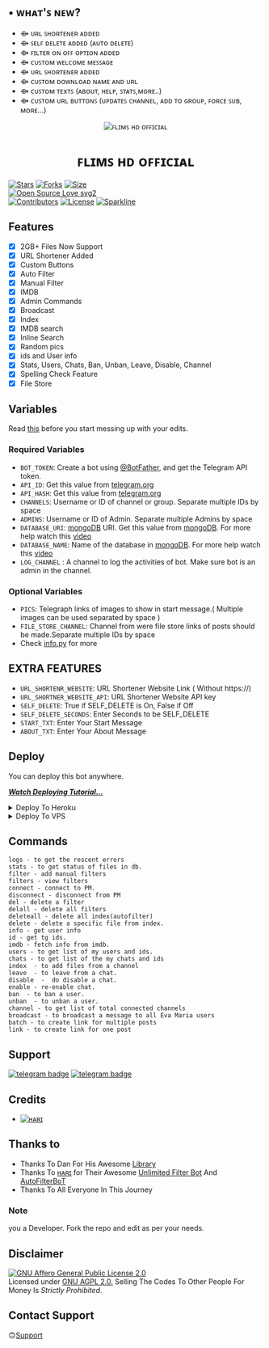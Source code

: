## • ᴡʜᴀᴛ'ꜱ ɴᴇᴡ?

- ⟴ ᴜʀʟ ꜱʜᴏʀᴛᴇɴᴇʀ ᴀᴅᴅᴇᴅ
- ⟴ ꜱᴇʟꜰ ᴅᴇʟᴇᴛᴇ ᴀᴅᴅᴇᴅ (ᴀᴜᴛᴏ ᴅᴇʟᴇᴛᴇ)
- ⟴ ꜰɪʟᴛᴇʀ ᴏɴ ᴏꜰꜰ ᴏᴘᴛɪᴏɴ ᴀᴅᴅᴇᴅ
- ⟴ ᴄᴜꜱᴛᴏᴍ ᴡᴇʟᴄᴏᴍᴇ ᴍᴇꜱꜱᴀɢᴇ
- ⟴ ᴜʀʟ ꜱʜᴏʀᴛᴇɴᴇʀ ᴀᴅᴅᴇᴅ
- ⟴ ᴄᴜꜱᴛᴏᴍ ᴅᴏᴡɴʟᴏᴀᴅ ɴᴀᴍᴇ ᴀɴᴅ ᴜʀʟ
- ⟴ ᴄᴜꜱᴛᴏᴍ ᴛᴇxᴛꜱ (ᴀʙᴏᴜᴛ, ʜᴇʟᴘ, ꜱᴛᴀᴛꜱ,ᴍᴏʀᴇ..)
- ⟴ ᴄᴜꜱᴛᴏᴍ ᴜʀʟ ʙᴜᴛᴛᴏɴꜱ (ᴜᴘᴅᴀᴛᴇꜱ ᴄʜᴀɴɴᴇʟ, ᴀᴅᴅ ᴛᴏ ɢʀᴏᴜᴘ, ꜰᴏʀᴄᴇ ꜱᴜʙ, ᴍᴏʀᴇ...)




<p align="center">
  <img src="https://telegra.ph/file/ec9211b2fb3203e1421d5.jpg" alt="ꜰʟɪᴍꜱ ʜᴅ ᴏꜰꜰɪᴄɪᴀʟ">
</p>
<h1 align="center">
  <b>ꜰʟɪᴍꜱ ʜᴅ ᴏꜰꜰɪᴄɪᴀʟ</b>
</h1>


[![Stars](https://img.shields.io/github/stars/EvamariaTG/EvaMaria?style=flat-square&color=yellow)](https://github.com/AM-ROBOTS/AdvAnurag/stargazers)
[![Forks](https://img.shields.io/github/forks/EvamariaTG/EvaMaria?style=flat-square&color=orange)](https://github.com/AM-ROBOTS/AdvAnurag/fork)
[![Size](https://img.shields.io/github/repo-size/EvamariaTG/EvaMaria?style=flat-square&color=green)](https://github.com/AM-ROBOTS/AdvAnurag/)   
[![Open Source Love svg2](https://badges.frapsoft.com/os/v2/open-source.svg?v=103)](https://github.com/AM-ROBOTS/AdvAnurag)   
[![Contributors](https://img.shields.io/github/contributors/EvamariaTG/EvaMaria?style=flat-square&color=green)](https://github.com/AM-ROBOTS/AdvAnurag/graphs/contributors)
[![License](https://img.shields.io/badge/License-AGPL-blue)](https://github.com/AM-ROBOTS/AdvAnurag/blob/main/LICENSE)
[![Sparkline](https://stars.medv.io/EvamariaTG/EvaMaria.svg)](https://stars.medv.io/EvamariaTG/EvaMaria)


## Features

- [x] 2GB+ Files Now Support
- [x] URL Shortener Added
- [x] Custom Buttons
- [x] Auto Filter
- [x] Manual Filter
- [x] IMDB
- [x] Admin Commands
- [x] Broadcast
- [x] Index
- [x] IMDB search
- [x] Inline Search
- [x] Random pics
- [x] ids and User info 
- [x] Stats, Users, Chats, Ban, Unban, Leave, Disable, Channel
- [x] Spelling Check Feature
- [x] File Store
## Variables

Read [this](https://telegram.dog/sources_cods) before you start messing up with your edits.

### Required Variables
* `BOT_TOKEN`: Create a bot using [@BotFather](https://telegram.dog/BotFather), and get the Telegram API token.
* `API_ID`: Get this value from [telegram.org](https://my.telegram.org/apps)
* `API_HASH`: Get this value from [telegram.org](https://my.telegram.org/apps)
* `CHANNELS`: Username or ID of channel or group. Separate multiple IDs by space
* `ADMINS`: Username or ID of Admin. Separate multiple Admins by space
* `DATABASE_URI`: [mongoDB](https://www.mongodb.com) URI. Get this value from [mongoDB](https://www.mongodb.com). For more help watch this [video](https://youtu.be/h9QjSSmk5tw)
* `DATABASE_NAME`: Name of the database in [mongoDB](https://www.mongodb.com). For more help watch this [video](https://youtu.be/h9QjSSmk5tw)
* `LOG_CHANNEL` : A channel to log the activities of bot. Make sure bot is an admin in the channel.
### Optional Variables
* `PICS`: Telegraph links of images to show in start message.( Multiple images can be used separated by space )
* `FILE_STORE_CHANNEL`: Channel from were file store links of posts should be made.Separate multiple IDs by space
* Check [info.py](https://github.com/AM-ROBOTS/AdvAnurag/blob/main/info.py) for more
## EXTRA FEATURES
* `URL_SHORTENR_WEBSITE`: URL Shortener Website Link ( Without https://)
* `URL_SHORTNER_WEBSITE_API`: URL Shortener Website API key
* `SELF_DELETE`: True if SELF_DELETE is On, False if Off
* `SELF_DELETE_SECONDS`: Enter Seconds to be SELF_DELETE 
* `START_TXT`: Enter Your Start Message
* `ABOUT_TXT`: Enter Your About Message 


## Deploy
You can deploy this bot anywhere.

<i>**[Watch Deploying Tutorial...](https://youtu.be/RWs6sh8m2Uk)**</i>

<details><summary>Deploy To Heroku</summary>
<p>
<br>
<a href="https://heroku.com/deploy?template=https://github.com/DRAGON-PRO/vpsf">
  <img src="https://www.herokucdn.com/deploy/button.svg" alt="Deploy">
</a>
</p>
</details>

<details><summary>Deploy To VPS</summary>
<p>
<pre>
git clone https://github.com/AM-ROBOTS/AdvAnurag
# Install Packages
pip3 install -U -r requirements.txt
Edit info.py with variables as given below then run bot
python3 bot.py
</pre>
</p>
</details>


## Commands
```
logs - to get the rescent errors
stats - to get status of files in db.
filter - add manual filters
filters - view filters
connect - connect to PM.
disconnect - disconnect from PM
del - delete a filter
delall - delete all filters
deleteall - delete all index(autofilter)
delete - delete a specific file from index.
info - get user info
id - get tg ids.
imdb - fetch info from imdb.
users - to get list of my users and ids.
chats - to get list of the my chats and ids 
index  - to add files from a channel
leave  - to leave from a chat.
disable  -  do disable a chat.
enable - re-enable chat.
ban  - to ban a user.
unban  - to unban a user.
channel - to get list of total connected channels
broadcast - to broadcast a message to all Eva Maria users
batch - to create link for multiple posts
link - to create link for one post
```
## Support
[![telegram badge](https://img.shields.io/badge/Telegram-Group-30302f?style=flat&logo=telegram)](https://telegram.dog/sources_cods)
[![telegram badge](https://img.shields.io/badge/Telegram-Channel-30302f?style=flat&logo=telegram)](https://telegram.dog/MOVIES_ZILAA)

## Credits 
* [![ʜᴀʀɪ](https://img.shields.io/static/v1?label=EvaMaria&message=devs&color=critical)](https://telegram.dog/sources_cods)


## Thanks to 
 - Thanks To Dan For His Awesome [Library](https://github.com/pyrogram/pyrogram)
 - Thanks To [ʜᴀʀɪ](https://telegram.dog/gurubhai11) for Their Awesome [Unlimited Filter Bot](https://t.me/BetterFilters_Ro_Bot) And [AutoFilterBoT](https://github.com/am-robots/Anurag)
 - Thanks To All Everyone In This Journey

### Note

you a Developer.
Fork the repo and edit as per your needs.

## Disclaimer
[![GNU Affero General Public License 2.0](https://www.gnu.org/graphics/agplv3-155x51.png)](https://www.gnu.org/licenses/agpl-3.0.en.html#header)    
Licensed under [GNU AGPL 2.0.](https://github.com/AM-ROBOTS/AdvAnurag/blob/main/LICENSE)
Selling The Codes To Other People For Money Is *Strictly Prohibited*.

## Contact Support 
🙃[Support](https://telegram.dog/Technical_Help_Support_Bot)
